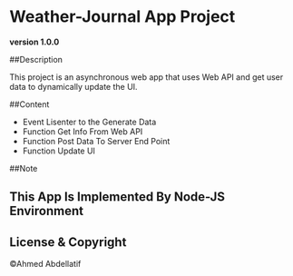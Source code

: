 # Weather-Journal App Project
**version 1.0.0**

##Description

This project is an asynchronous web app that uses Web API and get user data to dynamically update the UI. 

##Content
* Event Lisenter to the Generate Data
* Function Get Info From Web API
* Function Post Data To Server End Point
* Function Update UI 

##Note 

This App Is Implemented By Node-JS Environment 
--
## License & Copyright
©Ahmed Abdellatif
